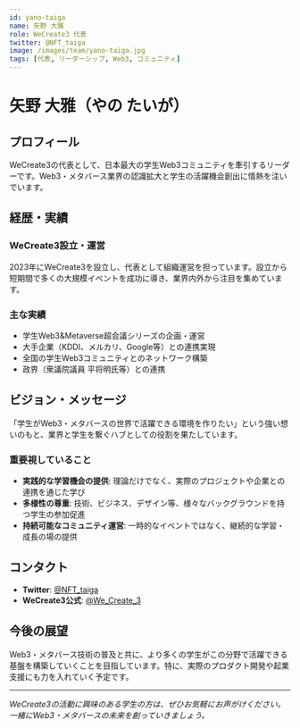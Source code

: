 ```yaml
---
id: yano-taiga
name: 矢野 大雅
role: WeCreate3 代表
twitter: @NFT_taiga
image: /images/team/yano-taiga.jpg
tags: [代表, リーダーシップ, Web3, コミュニティ]
---
```


# 矢野 大雅（やの たいが）

## プロフィール

WeCreate3の代表として、日本最大の学生Web3コミュニティを牽引するリーダーです。Web3・メタバース業界の認識拡大と学生の活躍機会創出に情熱を注いでいます。

## 経歴・実績

### WeCreate3設立・運営
2023年にWeCreate3を設立し、代表として組織運営を担っています。設立から短期間で多くの大規模イベントを成功に導き、業界内外から注目を集めています。

### 主な実績
- 学生Web3&Metaverse超会議シリーズの企画・運営
- 大手企業（KDDI、メルカリ、Google等）との連携実現
- 全国の学生Web3コミュニティとのネットワーク構築
- 政界（衆議院議員 平将明氏等）との連携

## ビジョン・メッセージ

「学生がWeb3・メタバースの世界で活躍できる環境を作りたい」という強い想いのもと、業界と学生を繋ぐハブとしての役割を果たしています。

### 重要視していること
- **実践的な学習機会の提供**: 理論だけでなく、実際のプロジェクトや企業との連携を通じた学び
- **多様性の尊重**: 技術、ビジネス、デザイン等、様々なバックグラウンドを持つ学生の参加促進
- **持続可能なコミュニティ運営**: 一時的なイベントではなく、継続的な学習・成長の場の提供

## コンタクト

- **Twitter**: [@NFT_taiga](https://x.com/NFT_taiga)
- **WeCreate3公式**: [@We_Create_3](https://x.com/We_Create_3)

## 今後の展望

Web3・メタバース技術の普及と共に、より多くの学生がこの分野で活躍できる基盤を構築していくことを目指しています。特に、実際のプロダクト開発や起業支援にも力を入れていく予定です。

---

*WeCreate3の活動に興味のある学生の方は、ぜひお気軽にお声がけください。一緒にWeb3・メタバースの未来を創っていきましょう。*